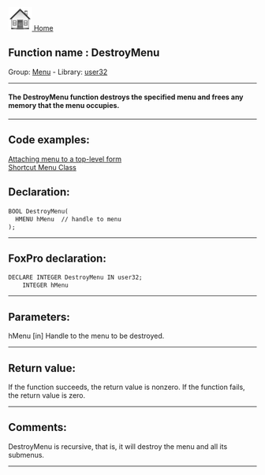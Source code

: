 [<img src="../../images/home.png"> Home ](https://github.com/VFPX/Win32API)  

## Function name : DestroyMenu
Group: [Menu](../../functions_group.md#Menu)  -  Library: [user32](../../libraries.md#user32)  
***  


#### The DestroyMenu function destroys the specified menu and frees any memory that the menu occupies.
***  


## Code examples:
[Attaching menu to a top-level form](../../samples/sample_208.md)  
[Shortcut Menu Class](../../samples/sample_419.md)  

## Declaration:
```foxpro  
BOOL DestroyMenu(
  HMENU hMenu  // handle to menu
);  
```  
***  


## FoxPro declaration:
```foxpro  
DECLARE INTEGER DestroyMenu IN user32;
	INTEGER hMenu  
```  
***  


## Parameters:
hMenu 
[in] Handle to the menu to be destroyed.   
***  


## Return value:
If the function succeeds, the return value is nonzero. If the function fails, the return value is zero.  
***  


## Comments:
DestroyMenu is recursive, that is, it will destroy the menu and all its submenus.  
  
***  

